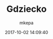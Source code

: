 ---
ID: 1615
title: Gdziecko
author: mkepa
post_excerpt: ""
layout: page
permalink: http://www.psar.test/gdziecko-2/
draft: false
date: 2017-10-02 14:09:40
---